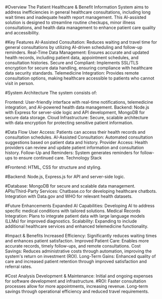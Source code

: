 #Overview
The Patient Healthcare & Benefit Information System aims to address inefficiencies in general healthcare consultations, including long wait times and inadequate health report management. This AI-assisted solution is designed to streamline routine checkups, minor illness consultations, and health data management to enhance patient care quality and accessibility.

#Key Features
AI-Assisted Consultation: Reduces waiting and travel time for general consultations by utilizing AI-driven scheduling and follow-up reminders.
Real-Time Data Management: Ensures accurate and updated health records, including patient data, appointment schedules, and consultation histories.
Secure and Compliant: Implements SSL/TLS encryption for secure data handling, ensuring compliance with healthcare data security standards.
Telemedicine Integration: Provides remote consultation options, making healthcare accessible to patients who cannot visit in person.

#System Architecture
The system consists of:

Frontend: User-friendly interface with real-time notifications, telemedicine integration, and AI-powered health data management.
Backend: Node.js with Express for server-side logic and API development, MongoDB for secure data storage.
Cloud Infrastructure: Secure, scalable architecture with data encryption for protecting sensitive patient information.

#Data Flow
User Access: Patients can access their health records and consultation schedules.
AI-Assisted Consultation: Automated consultation suggestions based on patient data and history.
Provider Access: Health providers can review and update patient information and consultation history.
Follow-Up and Reminders: System generates reminders for follow-ups to ensure continued care.
Technology Stack

#Frontend: HTML, CSS for structure and styling.

#Backend: Node.js, Express.js for API and server-side logic.

#Database: MongoDB for secure and scalable data management.
APIs/Third-Party Services:
Chatbase.co for developing healthcare chatbots.
Integration with Data.gov and WHO for relevant health datasets.

#Future Enhancements
Expanded AI Capabilities: Developing AI to address specific medical conditions with tailored solutions.
Medical Records Integration: Plans to integrate patient data with large language models (LLMs) for improved diagnostics.
Scalability: Expanding to include additional healthcare services and enhanced telemedicine functionality.

#Impact & Benefits
Increased Efficiency: Significantly reduces waiting times and enhances patient satisfaction.
Improved Patient Care: Enables more accurate records, timely follow-ups, and remote consultations.
Cost Savings: Reduces administrative costs through automation, improving the system's return on investment (ROI).
Long-Term Gains: Enhanced quality of care and increased patient retention through improved satisfaction and referral rates.

#Cost Analysis
Development & Maintenance: Initial and ongoing expenses for software development and infrastructure.
#ROI:
Faster consultation processes allow for more appointments, increasing revenue.
Long-term savings through operational efficiency and reduced travel requirements.
